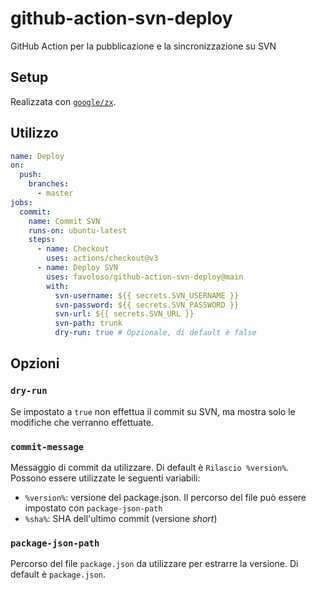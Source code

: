 # github-action-svn-deploy

GitHub Action per la pubblicazione e la sincronizzazione su SVN

## Setup

Realizzata con [`google/zx`](https://github.com/google/zx).

## Utilizzo

```yaml
name: Deploy
on:
  push:
    branches:
      - master
jobs:
  commit:
    name: Commit SVN
    runs-on: ubuntu-latest
    steps:
      - name: Checkout
        uses: actions/checkout@v3
      - name: Deploy SVN
        uses: favoloso/github-action-svn-deploy@main
        with:
          svn-username: ${{ secrets.SVN_USERNAME }}
          svn-password: ${{ secrets.SVN_PASSWORD }}
          svn-url: ${{ secrets.SVN_URL }}
          svn-path: trunk
          dry-run: true # Opzionale, di default è false
```

## Opzioni

### `dry-run`

Se impostato a `true` non effettua il commit su SVN, ma mostra solo le modifiche che verranno effettuate.

### `commit-message`

Messaggio di commit da utilizzare. Di default è `Rilascio %version%`.
Possono essere utilizzate le seguenti variabili:

- `%version%`: versione del package.json. Il percorso del file può essere impostato con `package-json-path`
- `%sha%`: SHA dell'ultimo commit (versione _short_)

### `package-json-path`

Percorso del file `package.json` da utilizzare per estrarre la versione. 
Di default è `package.json`.